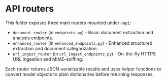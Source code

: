 # API routers

This folder exposes three main routers mounted under `/api`:

- `document_router` (in `endpoints.py`) - Basic document extraction and analysis endpoints.
- `enhanced_router` (in `enhanced_endpoints.py`) - Enhanced structured extraction and document categorization.
- `url_ingest_router` (in `url_ingest_endpoints.py`) - On-the-fly HTTPS URL ingestion and MIME-sniffing.

Each router returns JSON-serializable results and uses helper functions to convert model objects to plain dictionaries before returning responses.
